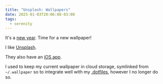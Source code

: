 ```yaml
---
title: "Unsplash: Wallpapers"
date: 2025-01-03T20:06:08-03:00
tags:
  - serenity
---
```


It's a [new year](https://getfullyear.com/). Time for a new wallpaper!

I like [Unsplash](https://unsplash.com/t/wallpapers).

They also have an [iOS app](https://unsplash.com/apps/ios).

I used to keep my current wallpaper in cloud storage, symlinked from
`~/.wallpaper` so to integrate well with my
[.dotfiles](https://github.com/thiagowfx/.dotfiles), however I no longer do so.

